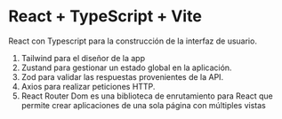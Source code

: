 # React + TypeScript + Vite

React con Typescript para la construcción de la interfaz de usuario.

1. Tailwind para el diseñor de la app
2. Zustand para gestionar un estado global en la aplicación.
3. Zod para validar las respuestas provenientes de la API.
4. Axios para realizar peticiones HTTP.
5. React Router Dom es una biblioteca de enrutamiento para React que permite crear aplicaciones de una sola página con múltiples vistas
